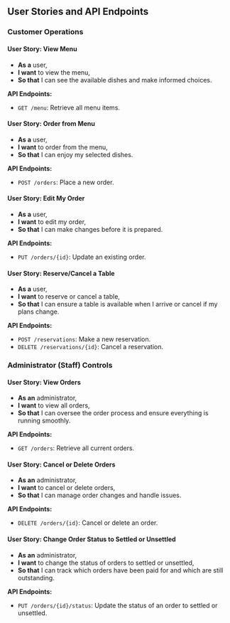 ## User Stories and API Endpoints

### Customer Operations

#### User Story: View Menu
- **As a** user,
- **I want** to view the menu,
- **So that** I can see the available dishes and make informed choices.

**API Endpoints:**
- `GET /menu`: Retrieve all menu items.

#### User Story: Order from Menu
- **As a** user,
- **I want** to order from the menu,
- **So that** I can enjoy my selected dishes.

**API Endpoints:**
- `POST /orders`: Place a new order.

#### User Story: Edit My Order
- **As a** user,
- **I want** to edit my order,
- **So that** I can make changes before it is prepared.

**API Endpoints:**
- `PUT /orders/{id}`: Update an existing order.

#### User Story: Reserve/Cancel a Table
- **As a** user,
- **I want** to reserve or cancel a table,
- **So that** I can ensure a table is available when I arrive or cancel if my plans change.

**API Endpoints:**
- `POST /reservations`: Make a new reservation.
- `DELETE /reservations/{id}`: Cancel a reservation.

### Administrator (Staff) Controls

#### User Story: View Orders
- **As an** administrator,
- **I want** to view all orders,
- **So that** I can oversee the order process and ensure everything is running smoothly.

**API Endpoints:**
- `GET /orders`: Retrieve all current orders.

#### User Story: Cancel or Delete Orders
- **As an** administrator,
- **I want** to cancel or delete orders,
- **So that** I can manage order changes and handle issues.

**API Endpoints:**
- `DELETE /orders/{id}`: Cancel or delete an order.

#### User Story: Change Order Status to Settled or Unsettled
- **As an** administrator,
- **I want** to change the status of orders to settled or unsettled,
- **So that** I can track which orders have been paid for and which are still outstanding.

**API Endpoints:**
- `PUT /orders/{id}/status`: Update the status of an order to settled or unsettled.

